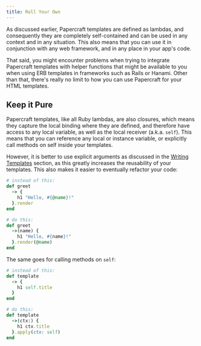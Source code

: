```yaml
---
title: Roll Your Own
---
```


As discussed earlier, Papercraft templates are defined as lambdas, and
consequently they are completely self-contained and can be used in any context
and in any situation. This also means that you can use it in conjunction with
any web framework, and in any place in your app's code.

That said, you might encounter problems when trying to integrate Papercraft
templates with helper functions that might be available to you when using ERB
templates in frameworks such as Rails or Hanami. Other than that, there's really
no limit to how you can use Papercraft for your HTML templates.

## Keep it Pure

Papercraft templates, like all Ruby lambdas, are also closures, which means they
capture the local binding where they are defined, and therefore have access to
any local variable, as well as the local receiver (a.k.a. `self`). This means
that you can reference any local or instance variable, or explicitly call
methods on self inside your templates.

However, it is better to use explicit arguments as discussed in the [Writing
Templates](/docs/02-basic-usage/01-writing-templates) section, as this greatly
increases the reusability of your templates. This also makes it easier to
eventually refactor your code:

```ruby
# instead of this:
def greet
  -> {
    h1 "Hello, #{@name}!"
  }.render
end

# do this:
def greet
  ->(name) {
    h1 "Hello, #{name}!"
  }.render(@name)
end
```

The same goes for calling methods on `self`:

```ruby
# instead of this:
def template
  -> {
    h1 self.title
  }
end

# do this:
def template
  ->(ctx:) {
    h1 ctx.title
  }.apply(ctx: self)
end
```
